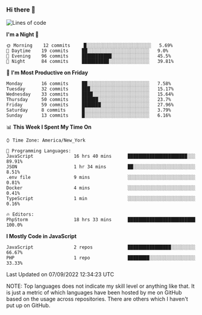 ### Hi there 👋

<!--
**LynxJinxxy/LynxJinxxy** is a ✨ _special_ ✨ repository because its `README.md` (this file) appears on your GitHub profile.

Here are some ideas to get you started:

- 🔭 I’m currently working on ...
- 🌱 I’m currently learning ...
- 👯 I’m looking to collaborate on ...
- 🤔 I’m looking for help with ...
- 💬 Ask me about ...
- 📫 How to reach me: ...
- 😄 Pronouns: ...
- ⚡ Fun fact: ...
-->

<!--START_SECTION:waka-->
![Lines of code](https://img.shields.io/badge/From%20Hello%20World%20I%27ve%20Written-22%20Thousand%20lines%20of%20code-blue)

**I'm a Night 🦉** 

```text
🌞 Morning    12 commits     █░░░░░░░░░░░░░░░░░░░░░░░░   5.69% 
🌆 Daytime    19 commits     ██░░░░░░░░░░░░░░░░░░░░░░░   9.0% 
🌃 Evening    96 commits     ███████████░░░░░░░░░░░░░░   45.5% 
🌙 Night      84 commits     ██████████░░░░░░░░░░░░░░░   39.81%

```
📅 **I'm Most Productive on Friday** 

```text
Monday       16 commits     ██░░░░░░░░░░░░░░░░░░░░░░░   7.58% 
Tuesday      32 commits     ███░░░░░░░░░░░░░░░░░░░░░░   15.17% 
Wednesday    33 commits     ████░░░░░░░░░░░░░░░░░░░░░   15.64% 
Thursday     50 commits     ██████░░░░░░░░░░░░░░░░░░░   23.7% 
Friday       59 commits     ███████░░░░░░░░░░░░░░░░░░   27.96% 
Saturday     8 commits      █░░░░░░░░░░░░░░░░░░░░░░░░   3.79% 
Sunday       13 commits     █░░░░░░░░░░░░░░░░░░░░░░░░   6.16%

```


📊 **This Week I Spent My Time On** 

```text
⌚︎ Time Zone: America/New_York

💬 Programming Languages: 
JavaScript               16 hrs 40 mins      ██████████████████████░░░   89.91% 
JSON                     1 hr 34 mins        ██░░░░░░░░░░░░░░░░░░░░░░░   8.51% 
.env file                9 mins              ░░░░░░░░░░░░░░░░░░░░░░░░░   0.81% 
Docker                   4 mins              ░░░░░░░░░░░░░░░░░░░░░░░░░   0.41% 
TypeScript               1 min               ░░░░░░░░░░░░░░░░░░░░░░░░░   0.16%

🔥 Editors: 
PhpStorm                 18 hrs 33 mins      █████████████████████████   100.0%

```

**I Mostly Code in JavaScript** 

```text
JavaScript               2 repos             ████████████████░░░░░░░░░   66.67% 
PHP                      1 repo              ████████░░░░░░░░░░░░░░░░░   33.33%

```



 Last Updated on 07/09/2022 12:34:23 UTC
<!--END_SECTION:waka-->
NOTE: Top languages does not indicate my skill level or anything like that. It is just a metric of which languages have been hosted by me on GitHub based on the usage across repositories. There are others which I haven't put up on GitHub.

